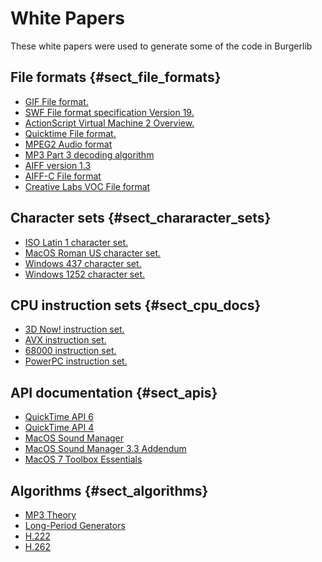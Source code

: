 White Papers
============

These white papers were used to generate some of the code in Burgerlib

File formats {#sect_file_formats}
------------

* [GIF File format.](spec-gif89a.txt)
* [SWF File format specification Version 19.](swf-file-format-spec.pdf)
* [ActionScript Virtual Machine 2 Overview.](avm2overview.pdf)
* [Quicktime File format.](qtff-2001.pdf)
* [MPEG2 Audio format](mpeg-2_audio_is.pdf)
* [MP3 Part 3 decoding algorithm](11172-3.pdf)
* [AIFF version 1.3](aiff-1.3.pdf)
* [AIFF-C File format](aiff-c.9.26.91.pdf)
* [Creative Labs VOC File format](creative%20voice%20file%20format.txt)

Character sets {#sect_chararacter_sets}
--------------

* [ISO Latin 1 character set.](isolatin1.htm)
* [MacOS Roman US character set.](macromanus.htm)
* [Windows 437 character set.](windows437.htm)
* [Windows 1252 character set.](windows1252.htm)

CPU instruction sets {#sect_cpu_docs}
--------------------

* [3D Now! instruction set.](3dnow.pdf)
* [AVX instruction set.](avx.pdf)
* [68000 instruction set.](m68000prm.pdf)
* [PowerPC instruction set.](powerpc-cwg.pdf)

API documentation {#sect_apis}
-----------------

* [QuickTime API 6](qt6apiref.pdf)
* [QuickTime API 4](qt4reference-extract.pdf)
* [MacOS Sound Manager](Sound_Manager.pdf)
* [MacOS Sound Manager 3.3 Addendum](macos_sound-extract.pdf)
* [MacOS 7 Toolbox Essentials](MacintoshToolboxEssentials.pdf)

Algorithms {#sect_algorithms}
----------

* [MP3 Theory](mp3_theory.pdf)
* [Long-Period Generators](lfsr04.pdf)
* [H.222](is138181.pdf)
* [H.262](is138182.pdf)